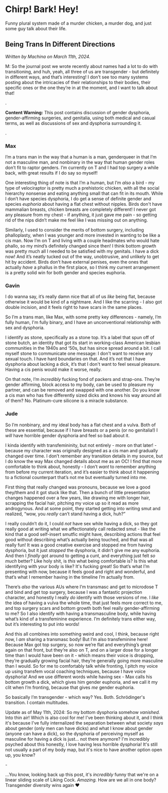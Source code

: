 # Chirp! Bark! Hey!

Funny plural system made of a murder chicken, a murder dog, and just some guy talk about their life.

## Being Trans In Different Directions

<p><i>Written by Machina on March 11th, 2024.</i></p>

<p>M: So the journal post we wrote recently about names had a lot to do with transitioning, and huh, yeah, all three of us are transgender - but definitely in different ways, and that’s interesting! I don’t see too many systems posting about the intricacies of their relationships to their bodies, their specific ones or the one they’re in at the moment, and I want to talk about that!</p>

<p>.</p>

<p><b>Content Warning:</b> This post contains discussion of gender dysphoria, gender-affirming surgeries, and genitalia, using both medical and casual terms, as well as discussions of sex and dysphoria surrounding it.</p>

<p>.</p>

### Max

<p>I’m a trans man in the way that a human is a man, genderqueer in that I’m not a masculine man, and nonbinary in the way that human gender roles don’t fit to raptor genders. I’m currently on T and I had top surgery a while back, with great results if I do say so myself!</p>

<p>One interesting thing of note is that I’m a human, but I’m <em>also</em> a bird - my type of velociraptor is pretty much a prehistoric chicken, with all the social hierarchy nonsense and eating anything small that can fit in its mouth. While I don’t have species dysphoria, I do get a sense of definite gender and species <em>euphoria</em> about having a flat chest without nipples. Birds don't have mammalian breasts, chicken breasts are completely different! I never got any pleasure from my chest - if anything, it just gave me pain - so getting rid of the nips didn’t make me feel like I was missing out on anything.</p>

<p>Similarly, I used to consider the merits of bottom surgery, including phalloplasty, when I was younger and more invested in wanting to be like a cis man. Now I’m on T and living with a couple headmates who would hate phallo, so my mind’s definitely changed since then! I think bottom growth was pretty much all I needed to be satisfied with my genitals. I have a dick now! And it’s neatly tucked out of the way, unobtrusive, and unlikely to get hit by accident. Birds don’t have external penises, even the ones that actually <em>have</em> a phallus in the first place, so I think my current arrangement is a pretty solid win for both gender and species euphoria.</p>

### Gavin

<p>I do wanna say, it’s really damn nice that all of us <em>like</em> being flat, because otherwise it would be kind of a nightmare. And I like the scarring - I also got double incision, and it feels right to have scars in the same places.</p>

<p>So I’m a trans man, like Max, with some pretty key differences - namely, I’m fully human, I'm fully binary, and I have an unconventional relationship with sex and dysphoria.</p>

<p>I identify as stone, specifically as a stone top. It’s a label that spun off of stone butch, an identity that got its start in working-class American lesbian communities in the 1940s and ‘50s, but has since spread around a bit. I call myself stone to communicate one message: I don't want to receive any sexual touch. I have hard boundaries on that. And it’s not that I have dysphoria about lacking a dick, it’s that I don't want to feel sexual pleasure. Having a cis penis would make it worse, really.</p>

<p>On that note, I’m <em>incredibly</em> fucking fond of packers and strap-ons. They’re gender affirming, block access to my body, can be used to pleasure my partner, and can be removed and swapped with one another. Do you know a cis man who has five differently sized dicks and knows his way around all of them? No. Platinum-cure silicone is a miracle substance.</p>

### Jude

<p>So I’m nonbinary, and my ideal body has a flat chest and a vulva. Both of these are essential, because if I have breasts or a penis (or no genitalia!) I <em>will</em> have horrible gender dysphoria and feel so bad about it.</p>

<p>I kinda identify with transfemininity, but not entirely - more on that later! - because my character was originally designed as a cis man and gradually changed over time. I don’t remember any transition details in my source, but I do know the way Max changed details about me as an OC! I find that more comfortable to think about, honestly - I don’t <em>want</em> to remember anything from before my current iteration, and it’s easier to think about it happening to a fictional counterpart that’s not me but eventually turned into me.</p>

<p>First thing that really changed was pronouns, because we love a good they/them and it got stuck like that. Then a bunch of little presentation changes happened over a few years, like drawing me with longer hair, scrapping the facial hair, pitching my voice up so it read as more androgynous. And at some point, they started getting into writing smut and realized, “wow, you <em>really</em> can’t stand having a dick, huh?”</p>

<p>I really couldn’t do it, I could <em>not</em> have sex while having a dick, so they got really good at writing what we affectionately call redacted smut - like the kind that a good self-insert smutfic might have, describing actions that feel good without describing what’s actually being touched, and that was all really fun! It was a good creative exercise and stopped me from having dysphoria, but it just <em>stopped</em> the dysphoria, it didn’t give me any euphoria. And then I <em>finally</em> got around to getting a cunt, and everything just felt <em>so much</em> better? Like holy shit, is <em>this</em> what being comfortable is? Is this what identifying with your body is like? It's fucking great! So that’s what I’m presenting with now, because it feels good and right and wonderful, and that’s what I remember having in the timeline I’m actually from.</p>

<p>There’s <em>also</em> the various AUs where I’m transmasc and get to microdose T and bind and get top surgery, because I was a fantastic projection character, and honestly I really <em>do</em> identify with those versions of me. I <em>like</em> the idea of having a vulva the whole time, that just feels more correct to me, and top surgery scars and bottom growth both feel really gender-affirming to me? So I also identify with having a transmasculine body, while having what’s kind of a transfeminine experience. I’m definitely trans either way, but it’s interesting to put into words!</p>

<p>And this all combines into something weird and cool, I think, because right now, I <em>am</em> sharing a transmasc body! But I’m also transfeminine here! Because Max got top surgery, so now we’re flat and everything’s great again on that front, but they’re also on T, and on a larger dose for a longer time than I would have been on it - which means their voice is dropping, they’re gradually growing facial hair, they’re generally going more masculine than I would. So for me to comfortably talk while fronting, I pitch my voice up using transfem vocal coaching techniques, because I have voice dysphoria! And we use different words while having sex - Max calls his bottom growth a dick, which gives him gender euphoria, and we call it my clit when I’m fronting, because that gives <em>me</em> gender euphoria.</p>

<p>So basically I’m transgender - which way? Yes. Both. Schrödinger's transition. I contain multitudes.</p>

<p>Update as of May 11th, 2024: So my bottom dysphoria somehow <em>vanished.</em> Into thin air! Which is also cool for me! I've been thinking about it, and I think it's because I've fully internalized the separation between what society <em>says</em> about gender (only men can have dicks) and what I know about gender (anyone can have a dick), so the dysphoria of perceiving myself as masculine for having a dick is just... not there anymore? I'm incredibly psyched about this honestly, I love having less horrible dysphoria! It's still not usually a part of my body map, but it's nice to have another option open up, you know?</p>

<p>-</p>

<p>…You know, looking back up this post, it's <em>incredibly</em> funny that we're on a linear sliding scale of Liking Cock. <em>Amazing.</em> How are we all in one body? Transgender diversity wins again ❤️</p>
